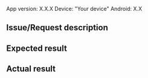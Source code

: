 App version: X.X.X
Device: "Your device"
Android: X.X

## Issue/Request description

## Expected result

## Actual result
